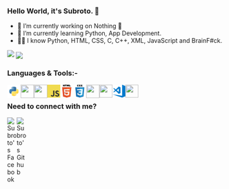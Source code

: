 ### Hello World, it's Subroto.  👋



- 🔭 I’m currently working on Nothing 🐸
- 🌱 I’m currently learning Python, App Development. 
- 👨‍💻 I know Python, HTML, CSS, C, C++, XML, JavaScript and BrainF#ck.


 <img src="https://github-readme-stats.vercel.app/api?username=subroto-das&show_icons=true&bg_color=000000&text_color=00FF00"/>
 
<a href="https://github.com/subroto-das">
  <img align="center" src="https://github-readme-stats.vercel.app/api/top-langs/?username=subroto-das&theme=dark&hide_langs_below=1" />
</a>

### Languages & Tools:-
<img align="left" height="31" width="31" src="https://raw.githubusercontent.com/github/explore/80688e429a7d4ef2fca1e82350fe8e3517d3494d/topics/python/python.png"/>
<img align="left" height="31" width="31" src="https://cdn.iconscout.com/icon/free/png-512/c-programming-569564.png"/>
<img align="left" height="31" width="31" src="https://brandslogos.com/wp-content/uploads/thumbs/c-logo-vector.svg"/>
<img align="left" height="30" width="30" src="https://raw.githubusercontent.com/github/explore/80688e429a7d4ef2fca1e82350fe8e3517d3494d/topics/javascript/javascript.png"/>
<img align="left" height="30" width="30" src="https://raw.githubusercontent.com/github/explore/80688e429a7d4ef2fca1e82350fe8e3517d3494d/topics/html/html.png"/>
<img align="left" height="30" width="30" src="https://raw.githubusercontent.com/github/explore/80688e429a7d4ef2fca1e82350fe8e3517d3494d/topics/css/css.png"/>
<img align="left" height="31" width="31" src="https://upload.wikimedia.org/wikipedia/commons/5/58/Kivy_logo.png"/>
<img align="left" height="30" width="30" src="https://play-lh.googleusercontent.com/KRPNNozpS2J3lG0DwS6YMoixpRnn_zhFiphvax-H3EZSrgqdreRZBy7t4gm52-Lb4qRU"/>
<img align="left" height="30" width="30" src="https://raw.githubusercontent.com/github/explore/80688e429a7d4ef2fca1e82350fe8e3517d3494d/topics/visual-studio-code/visual-studio-code.png"/>
<img align="left" height="30" width="30" src="https://www.pinclipart.com/picdir/middle/55-551463_clipart-transparent-stock-python-tool-review-using-pycharm.png"/>

<br/>

### Need to connect with me?
<a href="https://web.facebook.com/tr0j4n.pr1nc3/">
  <img align="left" alt="Subroto's Facebook" width="22px" src="https://cdn.jsdelivr.net/npm/simple-icons@v3/icons/facebook.svg" />
</a>
<a href="https://github.com/subroto-das">
  <img align="left" alt="Subroto's Github" width="22px" src="https://cdn.jsdelivr.net/npm/simple-icons@v3/icons/github.svg" />
</a>



